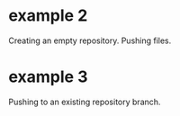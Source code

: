 # example 2
Creating an empty repository.
Pushing files.

# example 3
Pushing to an existing repository branch.